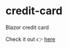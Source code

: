 # credit-card
Blazor credit card

Check it out 👉 <a href="https://creditcardweb20230724153924.azurewebsites.net/">here</a>
